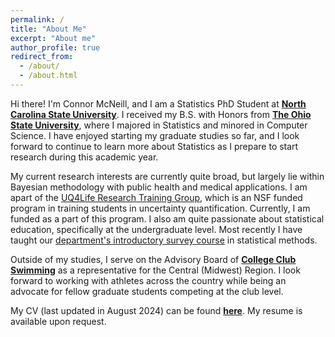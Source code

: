 ```yaml
---
permalink: /
title: "About Me"
excerpt: "About me"
author_profile: true
redirect_from: 
  - /about/
  - /about.html
---
```


Hi there! I'm Connor McNeill, and I am a Statistics PhD Student at **[North Carolina State University](http://statistics.sciences.ncsu.edu)**. I received my B.S. with Honors from **[The Ohio State University](http://stat.osu.edu)**, where I majored in Statistics and minored in Computer Science. I have enjoyed starting my graduate studies so far, and I look forward to continue to learn more about Statistics as I prepare to start research during this academic year.

My current research interests are currently quite broad, but largely lie within Bayesian methodology with public health and medical applications. I am apart of the [UQ4Life Research Training Group](https://uq4life.wordpress.ncsu.edu), which is an NSF funded program in training students in uncertainty quantification. Currently, I am funded as a part of this program. I also am quite passionate about statistical education, specifically at the undergraduate level. Most recently I have taught our [department's introductory survey course](https://wolfware.ncsu.edu/courses/details/?sis_id=SIS:2024:8:1:ST:311:303) in statistical methods.

Outside of my studies, I serve on the Advisory Board of **[College Club Swimming](http://collegeclubswimming.com)** as a representative for the Central (Midwest) Region. I look forward to working with athletes across the country while being an advocate for fellow graduate students competing at the club level.

My CV (last updated in August 2024) can be found **[here](https://connor-mcneill.com/files/connor-cv_august2024.pdf)**. My resume is available upon request.
